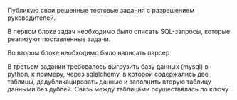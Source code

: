 Публикую свои решенные тестовые задания с разрешением руководителей.

В первом блоке задач необходимо было описать SQL-запросы, которые реализуют поставленные задачи.

Во втором блоке необходимо было написать парсер

В третьем задании требовалось выгрузить базу данных (mysql) в python, к примеру, через sqlalchemy, в которой содержались две таблицы, дедубликацировать данные и заполнить вторую таблицу данными без дублей. Связь между таблицами осуществялась по ключу
